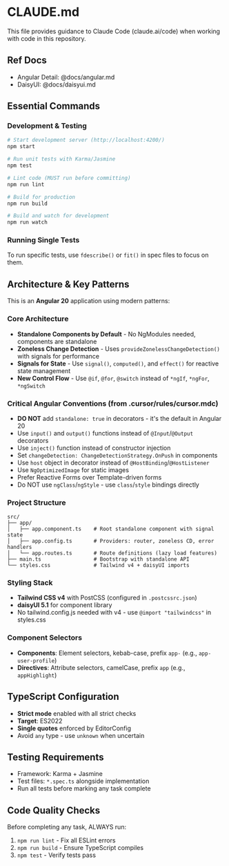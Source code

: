 # CLAUDE.md

This file provides guidance to Claude Code (claude.ai/code) when working with code in this repository.

## Ref Docs

- Angular Detail: @docs/angular.md
- DaisyUI: @docs/daisyui.md

## Essential Commands

### Development & Testing
```bash
# Start development server (http://localhost:4200/)
npm start

# Run unit tests with Karma/Jasmine
npm test

# Lint code (MUST run before committing)
npm run lint

# Build for production
npm run build

# Build and watch for development
npm run watch
```

### Running Single Tests
To run specific tests, use `fdescribe()` or `fit()` in spec files to focus on them.

## Architecture & Key Patterns

This is an **Angular 20** application using modern patterns:

### Core Architecture
- **Standalone Components by Default** - No NgModules needed, components are standalone
- **Zoneless Change Detection** - Uses `provideZonelessChangeDetection()` with signals for performance
- **Signals for State** - Use `signal()`, `computed()`, and `effect()` for reactive state management
- **New Control Flow** - Use `@if`, `@for`, `@switch` instead of `*ngIf`, `*ngFor`, `*ngSwitch`

### Critical Angular Conventions (from .cursor/rules/cursor.mdc)
- **DO NOT** add `standalone: true` in decorators - it's the default in Angular 20
- Use `input()` and `output()` functions instead of `@Input`/`@Output` decorators
- Use `inject()` function instead of constructor injection
- Set `changeDetection: ChangeDetectionStrategy.OnPush` in components
- Use `host` object in decorator instead of `@HostBinding`/`@HostListener`
- Use `NgOptimizedImage` for static images
- Prefer Reactive Forms over Template-driven forms
- Do NOT use `ngClass`/`ngStyle` - use `class`/`style` bindings directly

### Project Structure
```
src/
├── app/
│   ├── app.component.ts    # Root standalone component with signal state
│   ├── app.config.ts       # Providers: router, zoneless CD, error handlers
│   └── app.routes.ts       # Route definitions (lazy load features)
├── main.ts                 # Bootstrap with standalone API
└── styles.css              # Tailwind v4 + daisyUI imports
```

### Styling Stack
- **Tailwind CSS v4** with PostCSS (configured in `.postcssrc.json`)
- **daisyUI 5.1** for component library
- No tailwind.config.js needed with v4 - use `@import "tailwindcss"` in styles.css

### Component Selectors
- **Components**: Element selectors, kebab-case, prefix `app-` (e.g., `app-user-profile`)
- **Directives**: Attribute selectors, camelCase, prefix `app` (e.g., `appHighlight`)

## TypeScript Configuration
- **Strict mode** enabled with all strict checks
- **Target**: ES2022
- **Single quotes** enforced by EditorConfig
- Avoid `any` type - use `unknown` when uncertain

## Testing Requirements
- Framework: Karma + Jasmine
- Test files: `*.spec.ts` alongside implementation
- Run all tests before marking any task complete

## Code Quality Checks
Before completing any task, ALWAYS run:
1. `npm run lint` - Fix all ESLint errors
2. `npm run build` - Ensure TypeScript compiles
3. `npm test` - Verify tests pass
